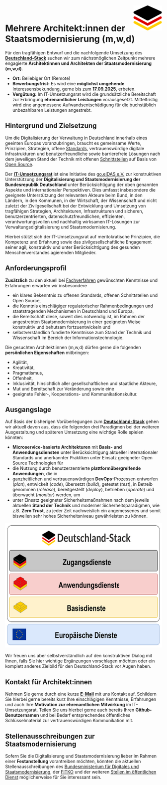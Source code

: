 <img align="right" height="80" src="https://github.com/it-umsetzungsrat/it-umsetzungsrat/blob/main/img/it-ur-logo.svg"/><br/>

# Mehrere Architekt:innen der Staatsmodernisierung (m,w,d)

Für den tragfähigen Entwurf und die nachfolgende Umsetzung des **[Deutschland-Stack](https://www.schleswig-holstein.de/DE/landesregierung/themen/digitalisierung/digitalisierung-zukunftsthema/_documents/impulspapier_deutschland-stack.pdf?__blob=publicationFile&v=2)** 
suchen wir zum nächstmöglichen Zeitpunkt mehrere engagierte **Architektinnen und Architekten der Staatsmodernisierung (m,w,d)**.  

* **Ort:** Beliebiger Ort (Remote)
* **Bewerbungsfrist:** Es wird eine **möglichst umgehende** Interessensbekundung, gerne bis zum **17.09.2025**, erbeten.
* **Vergütung:** Im IT-Umsetzungsrat wird die grundsätzliche Bereitschaft zur Erbringung **ehrenamtlicher Leistungen** 
vorausgesetzt. Mittelfristig wird eine angemessene Aufwandsentschädigung für die buchstäblich unbezahlbaren Leistungen angestrebt.  

## Hintergrund und Zielsetzung

Um die Digitalisierung der Verwaltung in Deutschland innerhalb eines geeinten Europas voranzubringen, 
braucht es gemeinsame Werte, Prinzipien, Strategien, offene [Standards](http://data.europa.eu/eli/reg/2012/1025/oj), vertrauenswürdige digitale Infrastrukturen und 
benutzerfreundliche sowie barrierefreie Lösungen nach dem jeweiligen Stand der Technik mit offenen 
[Schnittstellen](https://www.openapis.org/) auf Basis von [Open Source](https://opensource.org/osd). 

Der **[IT-Umsetzungsrat](https://github.com/it-umsetzungsrat/it-umsetzungsrat/blob/main/README.md)** ist eine Initiative des [go.eIDAS e.V.](https://go.eid.as/de) zur konstruktiven 
Unterstützung der **Digitalisierung und Staatsmodernisierung der Bundesrepublik Deutschland** unter 
Berücksichtigung der oben genannten Aspekte und internationaler Perspektiven. 
Dies umfasst insbesondere die geeignete Unterstützung der relevanten Akteure beim Bund, in den Ländern, in den Kommunen, 
in der Wirtschaft, der Wissenschaft und nicht zuletzt der Zivilgesellschaft bei der Entwicklung 
und Umsetzung von tragfähigen Strategien, Architekturen, Infrastrukturen und sicheren, 
benutzerzentrierten, datenschutzfreundlichen, effizienten, verantwortungsvollen und nachhaltig 
wirksamen IT-Lösungen zur Verwaltungsdigitalisierung und Staatsmodernisierung.      

Hierbei stützt sich der IT-Umsetzungsrat auf meritokratische Prinzipien, die Kompetenz und 
Erfahrung sowie das zivilgesellschaftliche Engagement seiner agil, konstruktiv und unter 
Berücksichtigung des gesunden Menschenverstandes agierenden Mitglieder. 

## Anforderungsprofil

**Zusätzlich** zu den aktuell bei [Fachverfahren](https://github.com/it-umsetzungsrat/it-umsetzungsrat/blob/main/Fachverfahren.md) gewünschten Kenntnisse und Erfahrungen erwarten wir insbesondere  

* ein klares Bekenntnis zu offenen Standards, offenen Schnittstellen und Open Source, 
* die Kenntnis einschlägiger regulatorischer Rahmenbedingungen und staatstragenden Mechanismen in Deutschland und Europa,
* die Bereitschaft diese, soweit dies notwendig ist, im Rahmen der angestrebten Staatsmodernisierung in einer geeigneten Weise konstruktiv und behutsam fortzuentwickeln und
* selbstverständlich fundierte Kenntnisse zum Stand der Technik und Wissenschaft im Bereich der Informationstechnologie.

Die gesuchten Architekt:innen (m,w,d) dürfen gerne die folgenden **persönlichen Eigenschaften** mitbringen:    

* Agilität,
* Kreativität,
* Pragmatismus,
* Offenheit,
* Inklusivität, hinsichtlich aller gesellschaftlichen und staatliche Akteure, 
* Mut und Bereitschaft zur Veränderung sowie eine 
* geeignete Fehler-, Kooperations- und Kommunikationskultur. 

## Ausgangslage

Auf Basis der bisherigen Vorüberlegungen zum **[Deutschland-Stack](https://www.schleswig-holstein.de/DE/landesregierung/themen/digitalisierung/digitalisierung-zukunftsthema/_documents/impulspapier_deutschland-stack.pdf?__blob=publicationFile&v=2)** 
gehen wir aktuell davon aus, dass die folgenden drei Paradigmen bei der weiteren Ausgestaltung und späteren Umsetzung 
eine wichtige Rolle spielen könnten:   

* **Microservice-basierte Architekturen** mit **Basis- und Anwendungsdiensten** unter 
  Berücksichtigung aktueller internationaler Standards und anerkannter Praktiken unter Einsatz geeigneter
  Open Source Technologien für 
* die Nutzung durch benutzerzentrierte **plattformübergreifende Anwendungen**, die in 
* ganzheitlichen und vertrauenswürdigen **DevOps**-Prozessen entworfen (*plan*), entwickelt (*code*), übersetzt (*build*), 
  getestet (*test*), in Betreib genommen (*release*), bereitgestellt (*deploy*), betrieben (*operate*) und überwacht (*monitor*) werden, um 
* unter Einsatz geeigneter Sicherheitsmaßnahmen nach dem jeweils aktuellen **Stand der Technik** und moderner Sicherheitsparadigmen, wie z.B. **Zero Trust**, zu jeder Zeit  nachweislich ein angemessenes und somit bisweilen sehr hohes Sicherheitsniveau gewährleisten zu können.

<center><img height="400" src="https://github.com/it-umsetzungsrat/it-umsetzungsrat/blob/main/img/de-stack-abstrakt.svg"/></center>

Wir freuen uns aber selbstverständlich auf den konstruktiven Dialog mit Ihnen, falls Sie hier wichtige Ergänzungen
vorschlagen möchten oder ein komplett anderes Zielbild für den Deutschland-Stack vor Augen haben.

## Kontakt für Architekt:innen 

Nehmen Sie gerne durch eine kurze **[E-Mail](mailto:it-ur@eID.AS)** mit uns Kontakt auf. Schildern
Sie hierbei gerne bereits kurz Ihre einschlägigen Kenntnisse, Erfahrungen und auch Ihre **Motivation zur ehrenamtlichen Mitwirkung** im IT-Umsetzungsrat. 
Teilen Sie uns hierbei gerne auch bereits Ihren **Github-Benutzernamen** und bei Bedarf entsprechendes öffentliches Schlüsselmaterial zur 
vertrauenswürdigen Kommunikation mit.

## Stellenausschreibungen zur Staatsmodernisierung  

Sofern Sie die Digitalisierung und Staatsmodernisierung lieber im Rahmen einer **Festanstellung** 
vorantreiben möchten, könnten die aktuellen Stellenausschreibungen des 
[Bundesministerium für Digitales und Staatsmodernisierung](https://bmds.bund.de/ministerium/bmds-als-arbeitgeber), der 
[FITKO](https://www.fitko.de/ueber-uns/wen-wir-suchen) und der weiteren [Stellen im öffentlichen Dienst](https://www.service.bund.de/Content/DE/Stellen/Suche/Formular.html?nn=4641514) möglicherweise
für Sie interessant sein.
